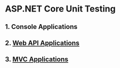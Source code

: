 # ASP.NET Core Unit Testing

## 1. Console Applications

## 2. [Web API Applications](https://github.com/rkozhan/dotnet-core-unit-testing-web)

## 3. [MVC Applications](https://github.com/rkozhan/dotnet-core-unit-testing-mvc)
